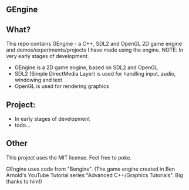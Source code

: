 GEngine
----------
What?
-----
This repo contains GEngine - a C++, SDL2 and OpenGL 2D game engine and demos/experiments/projects I have made using the engine.
NOTE: In very early stages of development.

- GEngine is a 2D game engine, based on SDL2 and OpenGL
- SDL2 (Simple DirectMedia Layer) is used for handling input, audio, windowing and text
- OpenGL is used for rendering graphics

Project:
---------
- In early stages of development
- todo...

Other
-----
This project uses the MIT license. Feel free to poke.

GEngine uses code from "Bengine". (The game engine created in Ben Arnold's YouTube Tutorial series "Advanced C++/Graphics Tutorials". Big thanks to him!)

